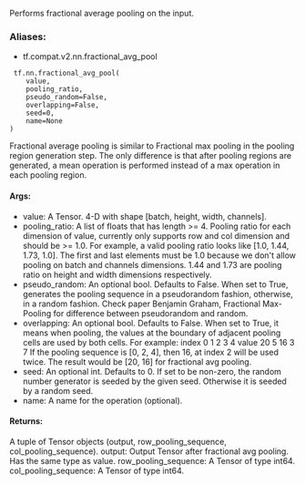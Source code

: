 Performs fractional average pooling on the input.
### Aliases:
- tf.compat.v2.nn.fractional_avg_pool

```
 tf.nn.fractional_avg_pool(
    value,
    pooling_ratio,
    pseudo_random=False,
    overlapping=False,
    seed=0,
    name=None
)
```
Fractional average pooling is similar to Fractional max pooling in the pooling region generation step. The only difference is that after pooling regions are generated, a mean operation is performed instead of a max operation in each pooling region.
#### Args:
- value: A Tensor. 4-D with shape [batch, height, width, channels].
- pooling_ratio: A list of floats that has length >= 4. Pooling ratio for each dimension of value, currently only supports row and col dimension and should be >= 1.0. For example, a valid pooling ratio looks like [1.0, 1.44, 1.73, 1.0]. The first and last elements must be 1.0 because we don't allow pooling on batch and channels dimensions. 1.44 and 1.73 are pooling ratio on height and width dimensions respectively.
- pseudo_random: An optional bool. Defaults to False. When set to True, generates the pooling sequence in a pseudorandom fashion, otherwise, in a random fashion. Check paper Benjamin Graham, Fractional Max-Pooling for difference between pseudorandom and random.
- overlapping: An optional bool. Defaults to False. When set to True, it means when pooling, the values at the boundary of adjacent pooling cells are used by both cells. For example: index 0 1 2 3 4 value 20 5 16 3 7 If the pooling sequence is [0, 2, 4], then 16, at index 2 will be used twice. The result would be [20, 16] for fractional avg pooling.
- seed: An optional int. Defaults to 0. If set to be non-zero, the random number generator is seeded by the given seed. Otherwise it is seeded by a random seed.
- name: A name for the operation (optional).
#### Returns:
A tuple of Tensor objects (output, row_pooling_sequence, col_pooling_sequence). output: Output Tensor after fractional avg pooling. Has the same type as value. row_pooling_sequence: A Tensor of type int64. col_pooling_sequence: A Tensor of type int64.
